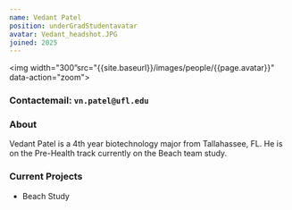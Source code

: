 ```yaml
---
name: Vedant Patel
position: underGradStudentavatar
avatar: Vedant_headshot.JPG
joined: 2025
---
```


<img width="300”src="{{site.baseurl}}/images/people/{{page.avatar}}" data-action="zoom">

### Contactemail: `vn.patel@ufl.edu` <br>

### About

Vedant Patel is a 4th year biotechnology major from Tallahassee, FL. He is on the Pre-Health track currently on the Beach team study.
### Current Projects

- Beach Study
